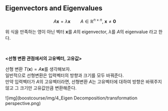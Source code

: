 ## Eigenvectors and Eigenvalues

$$A\mathbf{x} = \lambda\mathbf{x} \qquad A\in\mathbb{R}^{n\times n}, \ \mathbf{x} \ne \mathbf{0}$$

위 식을 만족하는 영이 아닌 벡터 $\mathbf{x}$를 $A$의 eigenvector, $\lambda$를 $A$의 eigenvalue 라고 한다.

</br>

**\<선형 변환 관점에서의 고유벡터, 고유값>**

선형 변환 $T( \mathbf{x} )=A\mathbf{x}$를 생각해보자.   
일반적으로 선형변환은 입력벡터의 방향과 크기를 모두 바꿔준다.   
만약 입력벡터가 $A$의 고유벡터라면, 선형변환 $A$는 고유벡터에 대하여 방향은 바꿔주지 않고 그 크기만 고유값만큼 변환해준다.

![img](boostcourse/img/4_Eigen Decomposition/transformation perspective.png)
